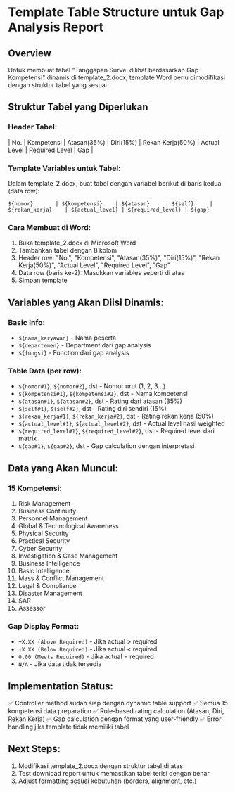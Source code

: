 # Template Table Structure untuk Gap Analysis Report

## Overview
Untuk membuat tabel "Tanggapan Survei dilihat berdasarkan Gap Kompetensi" dinamis di template_2.docx, template Word perlu dimodifikasi dengan struktur tabel yang sesuai.

## Struktur Tabel yang Diperlukan

### Header Tabel:
| No. | Kompetensi | Atasan(35%) | Diri(15%) | Rekan Kerja(50%) | Actual Level | Required Level | Gap |

### Template Variables untuk Tabel:
Dalam template_2.docx, buat tabel dengan variabel berikut di baris kedua (data row):

```
${nomor}       | ${kompetensi}    | ${atasan}     | ${self}     | ${rekan_kerja}    | ${actual_level} | ${required_level} | ${gap}
```

### Cara Membuat di Word:
1. Buka template_2.docx di Microsoft Word
2. Tambahkan tabel dengan 8 kolom
3. Header row: "No.", "Kompetensi", "Atasan(35%)", "Diri(15%)", "Rekan Kerja(50%)", "Actual Level", "Required Level", "Gap"
4. Data row (baris ke-2): Masukkan variables seperti di atas
5. Simpan template

## Variables yang Akan Diisi Dinamis:

### Basic Info:
- `${nama_karyawan}` - Nama peserta
- `${departemen}` - Department dari gap analysis
- `${fungsi}` - Function dari gap analysis

### Table Data (per row):
- `${nomor#1}`, `${nomor#2}`, dst - Nomor urut (1, 2, 3...)
- `${kompetensi#1}`, `${kompetensi#2}`, dst - Nama kompetensi
- `${atasan#1}`, `${atasan#2}`, dst - Rating dari atasan (35%)
- `${self#1}`, `${self#2}`, dst - Rating diri sendiri (15%)
- `${rekan_kerja#1}`, `${rekan_kerja#2}`, dst - Rating rekan kerja (50%)
- `${actual_level#1}`, `${actual_level#2}`, dst - Actual level hasil weighted
- `${required_level#1}`, `${required_level#2}`, dst - Required level dari matrix
- `${gap#1}`, `${gap#2}`, dst - Gap calculation dengan interpretasi

## Data yang Akan Muncul:

### 15 Kompetensi:
1. Risk Management
2. Business Continuity
3. Personnel Management
4. Global & Technological Awareness
5. Physical Security
6. Practical Security
7. Cyber Security
8. Investigation & Case Management
9. Business Intelligence
10. Basic Intelligence
11. Mass & Conflict Management
12. Legal & Compliance
13. Disaster Management
14. SAR
15. Assessor

### Gap Display Format:
- `+X.XX (Above Required)` - Jika actual > required
- `-X.XX (Below Required)` - Jika actual < required  
- `0.00 (Meets Required)` - Jika actual = required
- `N/A` - Jika data tidak tersedia

## Implementation Status:
✅ Controller method sudah siap dengan dynamic table support
✅ Semua 15 kompetensi data preparation
✅ Role-based rating calculation (Atasan, Diri, Rekan Kerja)
✅ Gap calculation dengan format yang user-friendly
✅ Error handling jika template tidak memiliki tabel

## Next Steps:
1. Modifikasi template_2.docx dengan struktur tabel di atas
2. Test download report untuk memastikan tabel terisi dengan benar
3. Adjust formatting sesuai kebutuhan (borders, alignment, etc.)